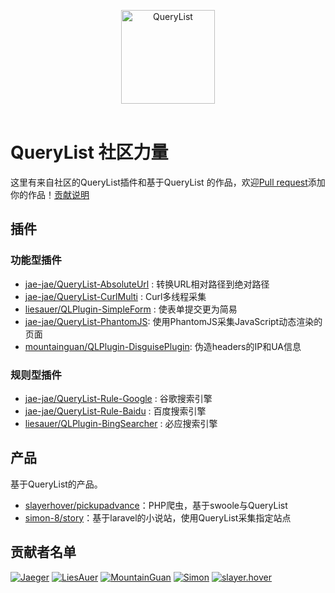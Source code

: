 <p align="center">
  <img width="150" src="https://github.com/jae-jae/QueryList/raw/master/logo.png" alt="QueryList">
  <br>
  <br>
</p>

# QueryList 社区力量
这里有来自社区的QueryList插件和基于QueryList 的作品，欢迎[Pull request](CONTRIBUTING.md)添加你的作品！[贡献说明](CONTRIBUTING.md)

## 插件
### 功能型插件
- [jae-jae/QueryList-AbsoluteUrl](https://github.com/jae-jae/QueryList-AbsoluteUrl) : 转换URL相对路径到绝对路径
- [jae-jae/QueryList-CurlMulti](https://github.com/jae-jae/QueryList-CurlMulti) : Curl多线程采集
- [liesauer/QLPlugin-SimpleForm](https://github.com/liesauer/QLPlugin-SimpleForm) : 使表单提交更为简易
- [jae-jae/QueryList-PhantomJS](https://github.com/jae-jae/QueryList-PhantomJS): 使用PhantomJS采集JavaScript动态渲染的页面
- [mountainguan/QLPlugin-DisguisePlugin](https://github.com/mountainguan/QLPlugin-DisguisePlugin): 伪造headers的IP和UA信息

### 规则型插件
- [jae-jae/QueryList-Rule-Google](https://github.com/jae-jae/QueryList-Rule-Google) : 谷歌搜索引擎
- [jae-jae/QueryList-Rule-Baidu](https://github.com/jae-jae/QueryList-Rule-Baidu) : 百度搜索引擎
- [liesauer/QLPlugin-BingSearcher](https://github.com/liesauer/QLPlugin-BingSearcher) : 必应搜索引擎

##  产品
基于QueryList的产品。

- [slayerhover/pickupadvance](https://github.com/slayerhover/pickupadvance)：PHP爬虫，基于swoole与QueryList
- [simon-8/story](https://github.com/simon-8/story)：基于laravel的小说站，使用QueryList采集指定站点

## 贡献者名单
[![Jaeger](https://avatars2.githubusercontent.com/u/5620429?v=4&s=50)](https://github.com/jae-jae)
[![LiesAuer](https://avatars2.githubusercontent.com/u/8676741?v=4&s=50)](https://github.com/liesauer)
[![MountainGuan](https://avatars1.githubusercontent.com/u/2704026?s=50&amp;v=4)](https://github.com/mountainguan)
[![Simon](https://avatars1.githubusercontent.com/u/11530513?s=50&amp;v=4)](https://github.com/simon-8)
[![slayer.hover](https://avatars1.githubusercontent.com/u/17897732?s=50&amp;v=4)](https://github.com/slayerhover)
